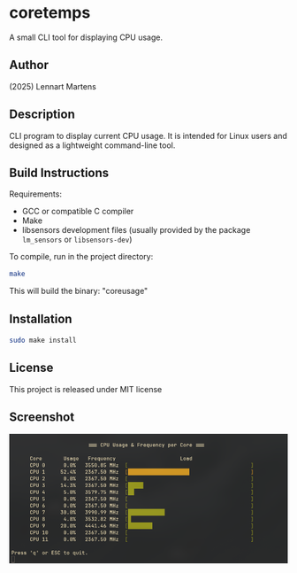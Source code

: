 # coretemps

A small CLI tool for displaying CPU usage.

## Author

(2025) Lennart Martens

## Description

CLI program to display current CPU usage. It is intended for Linux users and designed as a lightweight command-line tool.

## Build Instructions

Requirements:

- GCC or compatible C compiler
- Make
- libsensors development files (usually provided by the package `lm_sensors` or `libsensors-dev`)

To compile, run in the project directory:

```bash
make
```

This will build the binary: "coreusage"

## Installation

```bash
sudo make install
```

## License

This project is released under MIT license

## Screenshot

![screenshot](screenshot.jpg)

